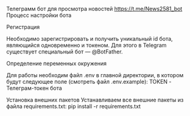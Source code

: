 Телеграмм бот для просмотра новостей https://t.me/News2581_bot
Процесс настройки бота 

Регистрация

Необходимо зарегистрировать и получить уникальный id бота, являющийся одновременно и токеном. Для этого в Telegram существует специальный бот — @BotFather.

Определение переменных окружения

Для работы необходим файл .env в главной директории, в котором будут следующее поле (смотреть файл .env.example):
TOKEN - Телеграм-токен бота

Установка внешних пакетов
Устанавливаем все внешние пакеты из файла requirements.txt:
pip install -r requirements.txt
